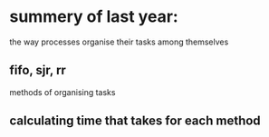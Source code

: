 # summery of last year:

the way processes organise their tasks among themselves


## fifo, sjr, rr
methods of organising tasks


## calculating time that takes for each method

